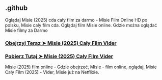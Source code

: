 ## .github

Oglądaj Misie (2025) cda cały film za darmo - Misie Film Online HD po polsku, Misie caly film cda. Oglądaj film Misie online. Gdzie można oglądać Misie filmy za Darmo

### [Obejrzyj Teraz ➤ Misie (2025) Cały Film Vider](https://watching4khdmovies.blogspot.com/2025/03/misie.html)

### [Pobierz Tutaj ➤ Misie (2025) Cały Film Vider](https://watching4khdmovies.blogspot.com/2025/03/misie.html)

Misie (2025) film online - Gdzie obejrzeć, Misie - film online, oglądaj, Misie Cały Film (2025) - Vider, Misie już na Netflixie.
